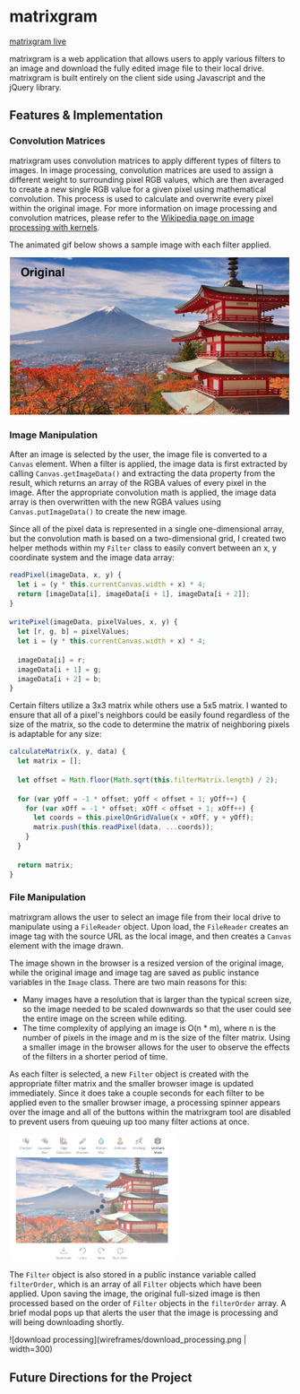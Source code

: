# matrixgram

[matrixgram live][github-pages]

[github-pages]: https://mellauyellow.github.io/image-processor-javascript-project/

matrixgram is a web application that allows users to apply various filters to an image and download the fully edited image file to their local drive. matrixgram is built entirely on the client side using Javascript and the jQuery library.

## Features & Implementation

### Convolution Matrices
matrixgram uses convolution matrices to apply different types of filters to images. In image processing, convolution matrices are used to assign a different weight to surrounding pixel RGB values, which are then averaged to create a new single RGB value for a given pixel using mathematical convolution. This process is used to calculate and overwrite every pixel within the original image. For more information on image processing and convolution matrices, please refer to the [Wikipedia page on image processing with kernels][wikipedia-page].

[wikipedia-page]: https://en.wikipedia.org/wiki/Kernel_(image_processing)

The animated gif below shows a sample image with each filter applied.

![animated gif of filters](wireframes/filter_gif1.gif)

### Image Manipulation
After an image is selected by the user, the image file is converted to a `Canvas` element. When a filter is applied, the image data is first extracted by calling `Canvas.getImageData()` and extracting the data property from the result, which returns an array of the RGBA values of every pixel in the image. After the appropriate convolution math is applied, the image data array is then overwritten with the new RGBA values using `Canvas.putImageData()` to create the new image.

Since all of the pixel data is represented in a single one-dimensional array, but the convolution math is based on a two-dimensional grid, I created two helper methods within my `Filter` class to easily convert between an x, y coordinate system and the image data array:

```javascript
readPixel(imageData, x, y) {
  let i = (y * this.currentCanvas.width + x) * 4;
  return [imageData[i], imageData[i + 1], imageData[i + 2]];
}

writePixel(imageData, pixelValues, x, y) {
  let [r, g, b] = pixelValues;
  let i = (y * this.currentCanvas.width + x) * 4;

  imageData[i] = r;
  imageData[i + 1] = g;
  imageData[i + 2] = b;
}
```

Certain filters utilize a 3x3 matrix while others use a 5x5 matrix. I wanted to ensure that all of a pixel's neighbors could be easily found regardless of the size of the matrix, so the code to determine the matrix of neighboring pixels is adaptable for any size:

```javascript
calculateMatrix(x, y, data) {
  let matrix = [];

  let offset = Math.floor(Math.sqrt(this.filterMatrix.length) / 2);

  for (var yOff = -1 * offset; yOff < offset + 1; yOff++) {
    for (var xOff = -1 * offset; xOff < offset + 1; xOff++) {
      let coords = this.pixelOnGridValue(x + xOff, y + yOff);
      matrix.push(this.readPixel(data, ...coords));
    }
  }

  return matrix;
}
```

### File Manipulation
matrixgram allows the user to select an image file from their local drive to manipulate using a `FileReader` object.  Upon load, the `FileReader`  creates an image tag with the source URL as the local image, and then creates a `Canvas` element with the image drawn.

The image shown in the browser is a resized version of the original image, while the original image and image tag are saved as public instance variables in the `Image` class. There are two main reasons for this:

  + Many images have a resolution that is larger than the typical screen size, so the image needed to be scaled downwards so that the user could see the entire image on the screen while editing.
  + The time complexity of applying an image is O(n * m), where n is the number of pixels in the image and m is the size of the filter matrix. Using a smaller image in the browser allows for the user to observe the effects of the filters in a shorter period of time.

As each filter is selected, a new `Filter` object is created with the appropriate filter matrix and the smaller browser image is updated immediately. Since it does take a couple seconds for each filter to be applied even to the smaller browser image, a processing spinner appears over the image and all of the buttons within the matrixgram tool are disabled to prevent users from queuing up too many filter actions at once.

<img src="https://github.com/mellauyellow/image-processor-javascript-project/blob/master/wireframes/filter_processing.png" width="300">

<!-- ![filter processing](wireframes/filter_processing.png | width=300) -->

 The `Filter` object is also stored in a public instance variable called `filterOrder`, which is an array of all `Filter` objects which have been applied. Upon saving the image, the original full-sized image is then processed based on the order of `Filter` objects in the `filterOrder` array. A brief modal pops up that alerts the user that the image is processing and will being downloading shortly.

 ![download processing](wireframes/download_processing.png | width=300)




## Future Directions for the Project
